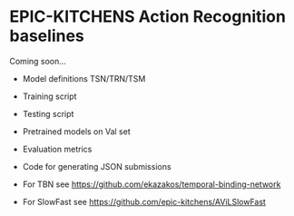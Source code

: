 # EPIC-KITCHENS Action Recognition baselines

Coming soon...

- Model definitions TSN/TRN/TSM
- Training script
- Testing script
- Pretrained models on Val set
- Evaluation metrics
- Code for generating JSON submissions

- For TBN see https://github.com/ekazakos/temporal-binding-network
- For SlowFast see https://github.com/epic-kitchens/AViLSlowFast
